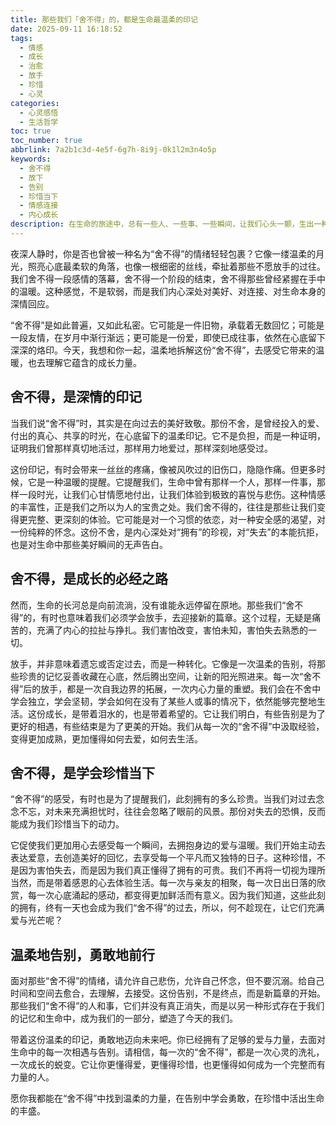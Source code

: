 ```yaml
---
title: 那些我们「舍不得」的，都是生命最温柔的印记
date: 2025-09-11 16:18:52
tags:
  - 情感
  - 成长
  - 治愈
  - 放手
  - 珍惜
  - 心灵
categories:
  - 心灵感悟
  - 生活哲学
toc: true
toc_number: true
abbrlink: 7a2b1c3d-4e5f-6g7h-8i9j-0k1l2m3n4o5p
keywords:
  - 舍不得
  - 放下
  - 告别
  - 珍惜当下
  - 情感连接
  - 内心成长
description: 在生命的旅途中，总有一些人、一些事、一些瞬间，让我们心头一颤，生出一种名为“舍不得”的温柔情愫。它不是软弱，而是深情的印记，是内心最真实的呼唤。这篇文章将带你走进“舍不得”的深层含义，感受它带来的温暖与力量，学会如何在不舍中成长，在珍惜中前行。
---
```


夜深人静时，你是否也曾被一种名为“舍不得”的情绪轻轻包裹？它像一缕温柔的月光，照亮心底最柔软的角落，也像一根细密的丝线，牵扯着那些不愿放手的过往。我们舍不得一段感情的落幕，舍不得一个阶段的结束，舍不得那些曾经紧握在手中的温暖。这种感觉，不是软弱，而是我们内心深处对美好、对连接、对生命本身的深情回应。

“舍不得”是如此普遍，又如此私密。它可能是一件旧物，承载着无数回忆；可能是一段友情，在岁月中渐行渐远；更可能是一份爱，即使已成往事，依然在心底留下深深的烙印。今天，我想和你一起，温柔地拆解这份“舍不得”，去感受它带来的温暖，也去理解它蕴含的成长力量。

## 舍不得，是深情的印记

当我们说“舍不得”时，其实是在向过去的美好致敬。那份不舍，是曾经投入的爱、付出的真心、共享的时光，在心底留下的温柔印记。它不是负担，而是一种证明，证明我们曾那样真切地活过，那样用力地爱过，那样深刻地感受过。

这份印记，有时会带来一丝丝的疼痛，像被风吹过的旧伤口，隐隐作痛。但更多时候，它是一种温暖的提醒。它提醒我们，生命中曾有那样一个人，那样一件事，那样一段时光，让我们心甘情愿地付出，让我们体验到极致的喜悦与悲伤。这种情感的丰富性，正是我们之所以为人的宝贵之处。我们舍不得的，往往是那些让我们变得更完整、更深刻的体验。它可能是对一个习惯的依恋，对一种安全感的渴望，对一份纯粹的怀念。这份不舍，是内心深处对“拥有”的珍视，对“失去”的本能抗拒，也是对生命中那些美好瞬间的无声告白。

## 舍不得，是成长的必经之路

然而，生命的长河总是向前流淌，没有谁能永远停留在原地。那些我们“舍不得”的，有时也意味着我们必须学会放手，去迎接新的篇章。这个过程，无疑是痛苦的，充满了内心的拉扯与挣扎。我们害怕改变，害怕未知，害怕失去熟悉的一切。

放手，并非意味着遗忘或否定过去，而是一种转化。它像是一次温柔的告别，将那些珍贵的记忆妥善收藏在心底，然后腾出空间，让新的阳光照进来。每一次“舍不得”后的放手，都是一次自我边界的拓展，一次内心力量的重塑。我们会在不舍中学会独立，学会坚韧，学会如何在没有了某些人或事的情况下，依然能够完整地生活。这份成长，是带着泪水的，也是带着希望的。它让我们明白，有些告别是为了更好的相遇，有些结束是为了更美的开始。我们从每一次的“舍不得”中汲取经验，变得更加成熟，更加懂得如何去爱，如何去生活。

## 舍不得，是学会珍惜当下

“舍不得”的感受，有时也是为了提醒我们，此刻拥有的多么珍贵。当我们对过去念念不忘，对未来充满担忧时，往往会忽略了眼前的风景。那份对失去的恐惧，反而能成为我们珍惜当下的动力。

它促使我们更加用心去感受每一个瞬间，去拥抱身边的爱与温暖。我们开始主动去表达爱意，去创造美好的回忆，去享受每一个平凡而又独特的日子。这种珍惜，不是因为害怕失去，而是因为我们真正懂得了拥有的可贵。我们不再将一切视为理所当然，而是带着感恩的心去体验生活。每一次与亲友的相聚，每一次日出日落的欣赏，每一次心底涌起的感动，都变得更加鲜活而有意义。因为我们知道，这些此刻的拥有，终有一天也会成为我们“舍不得”的过去，所以，何不趁现在，让它们充满爱与光芒呢？

## 温柔地告别，勇敢地前行

面对那些“舍不得”的情绪，请允许自己悲伤，允许自己怀念，但不要沉溺。给自己时间和空间去愈合，去理解，去接受。这份告别，不是终点，而是新篇章的开始。那些我们“舍不得”的人和事，它们并没有真正消失，而是以另一种形式存在于我们的记忆和生命中，成为我们的一部分，塑造了今天的我们。

带着这份温柔的印记，勇敢地迈向未来吧。你已经拥有了足够的爱与力量，去面对生命中的每一次相遇与告别。请相信，每一次的“舍不得”，都是一次心灵的洗礼，一次成长的蜕变。它让你更懂得爱，更懂得珍惜，也更懂得如何成为一个完整而有力量的人。

愿你我都能在“舍不得”中找到温柔的力量，在告别中学会勇敢，在珍惜中活出生命的丰盛。